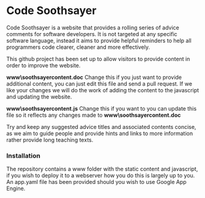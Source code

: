 # Code Soothsayer
Code Soothsayer is a website that provides a rolling series of advice comments for software developers. It is not targeted at any specific software language, instead it aims to provide helpful reminders to help all programmers code clearer, cleaner and more effectively.

This github project has been set up to allow visitors to provide content in order to improve the website. 

**www\soothsayercontent.doc**
Change this if you just want to provide additional content, you can just edit this file and send a pull request. If we like your changes we will do the work of adding the content to the javascript and updating the website.

**www\soothsayercontent.js**
Change this if you want to you can update this file so it reflects any changes made to **www\soothsayercontent.doc**

Try and keep any suggested advice titles and associated contents concise, as we aim to guide people and provide hints and links to more information rather provide long teaching texts. 

### Installation
The repository contains a www folder with the static content and javascript, if you wish to deploy it to a webserver how you do this is largely up to you. An app.yaml file has been provided should you wish to use Google App Engine.
